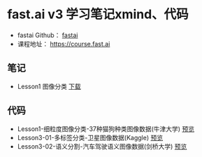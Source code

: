 # fast.ai v3 学习笔记xmind、代码
- fastai Github：  [fastai](https://github.com/fastai/fastai) 
- 课程地址：  https://course.fast.ai
## 笔记

- Lesson1 图像分类 [下载](./xmind/lesson1.xmind)

## 代码

- Lesson1-细粒度图像分类-37种猫狗种类图像数据(牛津大学) [预览](https://nbviewer.jupyter.org/github/greebear/fast.ai-notes/blob/master/notebook/lesson1-%E7%BB%86%E7%B2%92%E5%BA%A6%E5%9B%BE%E5%83%8F%E5%88%86%E7%B1%BB-37%E7%A7%8D%E7%8C%AB%E7%8B%97%E7%A7%8D%E7%B1%BB%E5%9B%BE%E5%83%8F%E6%95%B0%E6%8D%AE(%E7%89%9B%E6%B4%A5%E5%A4%A7%E5%AD%A6).ipynb)
- Lesson3-01-多标签分类-卫星图像数据(Kaggle) [预览](https://nbviewer.jupyter.org/github/greebear/fast.ai-notes/blob/master/notebook/lesson3-1-%E5%A4%9A%E6%A0%87%E7%AD%BE%E5%88%86%E7%B1%BB-%E5%8D%AB%E6%98%9F%E5%9B%BE%E5%83%8F%E6%95%B0%E6%8D%AE(Kaggle).ipynb)
- Lesson3-02-语义分割-汽车驾驶语义图像数据(剑桥大学) [预览](https://nbviewer.jupyter.org/github/greebear/fast.ai-notes/blob/master/notebook/lesson3-02-%E8%AF%AD%E4%B9%89%E5%88%86%E5%89%B2-%E6%B1%BD%E8%BD%A6%E9%A9%BE%E9%A9%B6%E8%AF%AD%E4%B9%89%E5%9B%BE%E5%83%8F%E6%95%B0%E6%8D%AE(%E5%89%91%E6%A1%A5%E5%A4%A7%E5%AD%A6).ipynb)